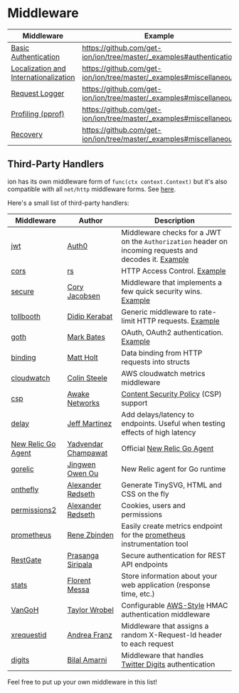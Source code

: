 # Middleware

| Middleware | Example |
| -----------|-------------|
| [Basic Authentication](basicauth) | https://github.com/get-ion/ion/tree/master/_examples#authentication |
| [Localization and Internationalization](i18n) | https://github.com/get-ion/ion/tree/master/_examples#miscellaneous |
| [Request Logger](logger) | https://github.com/get-ion/ion/tree/master/_examples#miscellaneous |
| [Profiling (pprof)](pprof) | https://github.com/get-ion/ion/tree/master/_examples#miscellaneous |
| [Recovery](recover) | https://github.com/get-ion/ion/tree/master/_examples#miscellaneous |


Third-Party Handlers
------------

ion has its own middleware form of `func(ctx context.Context)` but it's also compatible with all `net/http` middleware forms. See [here](https://github.com/get-ion/ion/tree/master/_examples/convert-handlers).

Here's a small list of third-party handlers:

| Middleware | Author | Description |
| -----------|--------|-------------|
| [jwt](https://github.com/get-ion/middleware/tree/master/jwt) | [Auth0](https://github.com/auth0) | Middleware checks for a JWT on the `Authorization` header on incoming requests and decodes it. [Example](https://github.com/get-ion/middleware/tree/master/jwt/_example) |
| [cors](https://github.com/get-ion/middleware/tree/master/cors) | [rs](https://github.com/rs) | HTTP Access Control. [Example](https://github.com/get-ion/middleware/tree/master/cors/_example) |
| [secure](https://github.com/get-ion/middleware/tree/master/secure) | [Cory Jacobsen](https://github.com/unrolled) | Middleware that implements a few quick security wins. [Example](https://github.com/get-ion/middleware/tree/master/secure/_example/main.go) |
| [tollbooth](https://github.com/get-ion/middleware/tree/master/tollboothic) | [Didip Kerabat](https://github.com/didip) | Generic middleware to rate-limit HTTP requests. [Example](https://github.com/get-ion/middleware/tree/master/tollbooth/_examples/limit-handler) |
| [goth](https://github.com/markbates/goth) | [Mark Bates](https://github.com/markbates) | OAuth, OAuth2 authentication. [Example](https://github.com/get-ion/ion/tree/master/_examples/authentication/oauth2) |
| [binding](https://github.com/mholt/binding) | [Matt Holt](https://github.com/mholt) | Data binding from HTTP requests into structs |
| [cloudwatch](https://github.com/cvillecsteele/negroni-cloudwatch) | [Colin Steele](https://github.com/cvillecsteele) | AWS cloudwatch metrics middleware |
| [csp](https://github.com/awakenetworks/csp) | [Awake Networks](https://github.com/awakenetworks) | [Content Security Policy](https://www.w3.org/TR/CSP2/) (CSP) support |
| [delay](https://github.com/jeffbmartinez/delay) | [Jeff Martinez](https://github.com/jeffbmartinez) | Add delays/latency to endpoints. Useful when testing effects of high latency |
| [New Relic Go Agent](https://github.com/yadvendar/negroni-newrelic-go-agent) | [Yadvendar Champawat](https://github.com/yadvendar) | Official [New Relic Go Agent](https://github.com/newrelic/go-agent)  |
| [gorelic](https://github.com/jingweno/negroni-gorelic) | [Jingwen Owen Ou](https://github.com/jingweno) | New Relic agent for Go runtime |
| [onthefly](https://github.com/xyproto/onthefly) | [Alexander Rødseth](https://github.com/xyproto) | Generate TinySVG, HTML and CSS on the fly |
| [permissions2](https://github.com/xyproto/permissions2) | [Alexander Rødseth](https://github.com/xyproto) | Cookies, users and permissions |
| [prometheus](https://github.com/zbindenren/negroni-prometheus) | [Rene Zbinden](https://github.com/zbindenren) | Easily create metrics endpoint for the [prometheus](http://prometheus.io) instrumentation tool |
| [RestGate](https://github.com/pjebs/restgate) | [Prasanga Siripala](https://github.com/pjebs) | Secure authentication for REST API endpoints |
| [stats](https://github.com/thoas/stats) | [Florent Messa](https://github.com/thoas) | Store information about your web application (response time, etc.) |
| [VanGoH](https://github.com/auroratechnologies/vangoh) | [Taylor Wrobel](https://github.com/twrobel3) | Configurable [AWS-Style](http://docs.aws.amazon.com/AmazonS3/latest/dev/RESTAuthentication.html) HMAC authentication middleware |
| [xrequestid](https://github.com/pilu/xrequestid) | [Andrea Franz](https://github.com/pilu) | Middleware that assigns a random X-Request-Id header to each request |
| [digits](https://github.com/bamarni/digits) | [Bilal Amarni](https://github.com/bamarni) | Middleware that handles [Twitter Digits](https://get.digits.com/) authentication |


Feel free to put up your own middleware in this list!